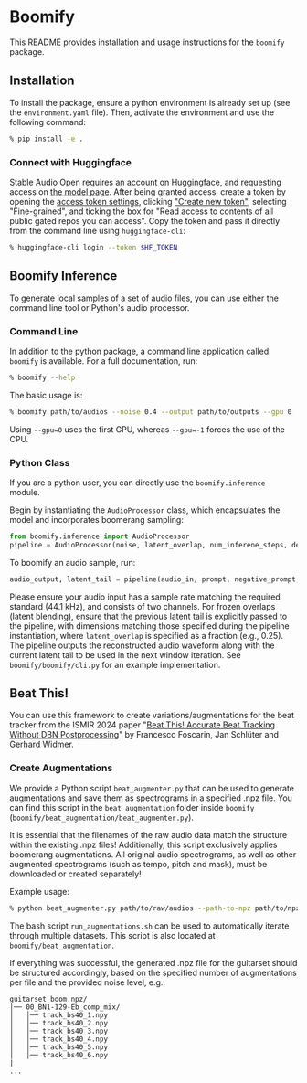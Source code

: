 # Boomify

This README provides installation and usage instructions for the <code>boomify</code> package.

## Installation

To install the package, ensure a python environment is already set up (see the <code>environment.yaml</code> file). Then, activate the environment and use the following command:

```bash
% pip install -e .
```

### Connect with Huggingface
Stable Audio Open requires an account on Huggingface, and requesting access on [the model page](https://huggingface.co/stabilityai/stable-audio-open-1.0). After being granted access, create a token by opening the [access token settings](https://huggingface.co/settings/tokens), clicking ["Create new token"](https://huggingface.co/settings/tokens/new?tokenType=fineGrained), selecting "Fine-grained", and ticking the box for "Read access to contents of all public gated repos you can access". Copy the token and pass it directly from the command line using <code>huggingface-cli</code>:

```bash
% huggingface-cli login --token $HF_TOKEN
```

## Boomify Inference

To generate local samples of a set of audio files, you can use either the command line tool or Python's audio processor.

### Command Line
In addition to the python package, a command line application called <code>boomify</code> is available. For a full documentation, run:

```bash
% boomify --help
```

The basic usage is:

```bash
% boomify path/to/audios --noise 0.4 --output path/to/outputs --gpu 0
```

Using <code>--gpu=0</code> uses the first GPU, whereas <code>--gpu=-1</code> forces the use of the CPU.

### Python Class
If you are a python user, you can directly use the <code>boomify.inference</code> module.

Begin by instantiating the <code>AudioProcessor</code> class, which encapsulates the model and incorporates boomerang sampling:

```python
from boomify.inference import AudioProcessor
pipeline = AudioProcessor(noise, latent_overlap, num_inferene_steps, device, verbose)
```

To boomify an audio sample, run:
```python
audio_output, latent_tail = pipeline(audio_in, prompt, negative_prompt, previous_latent_tail, guidance_scale, audio_start, audio_end)
```

Please ensure your audio input has a sample rate matching the required standard (44.1 kHz), and consists of two channels. For frozen overlaps (latent blending), ensure that the previous latent tail is explicitly passed to the pipeline, with dimensions matching those specified during the pipeline instantiation, where <code>latent_overlap</code> is specified as a fraction (e.g., 0.25). The pipeline outputs the reconstructed audio waveform along with the current latent tail to be used in the next window iteration. See <code>boomify/boomify/cli.py</code> for an example implementation.

## Beat This!

You can use this framework to create variations/augmentations for the beat tracker from the ISMIR 2024 paper "[Beat This! Accurate Beat Tracking Without DBN Postprocessing](https://arxiv.org/abs/2407.21658)" by Francesco Foscarin, Jan Schlüter and Gerhard Widmer.

### Create Augmentations

We provide a Python script <code>beat_augmenter.py</code> that can be used to generate augmentations and save them as spectrograms in a specified .npz file. You can find this script in the <code>beat_augmentation</code> folder inside <code>boomify</code> (<code>boomify/beat_augmentation/beat_augmenter.py</code>).

It is essential that the filenames of the raw audio data match the  structure within the existing .npz files! Additionally, this script exclusively applies boomerang augmentations. All original audio spectrograms, as well as other augmented spectrograms (such as tempo, pitch and mask), must be downloaded or created separately!

Example usage:

```bash
% python beat_augmenter.py path/to/raw/audios --path-to-npz path/to/npz --noise 0.4 --num-aug 6 --gpu
```

The bash script <code>run_augmentations.sh</code> can be used to automatically iterate through multiple datasets. This script is also located at <code>boomify/beat_augmentation</code>.

If everything was successful, the generated .npz file for the guitarset should be structured accordingly, based on the specified number of augmentations per file and the provided noise level, e.g.:

```plaintext
guitarset_boom.npz/
│── 00_BN1-129-Eb_comp_mix/
│   │── track_bs40_1.npy
│   │── track_bs40_2.npy
│   │── track_bs40_3.npy
│   │── track_bs40_4.npy
│   │── track_bs40_5.npy
│   │── track_bs40_6.npy
|
...
```
